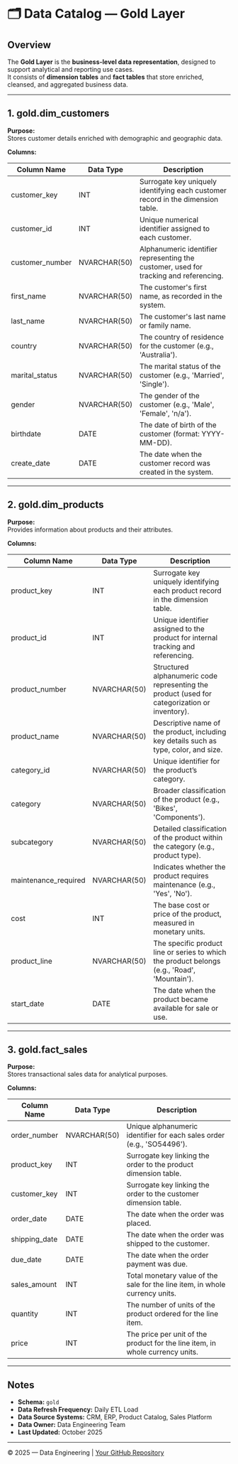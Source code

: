 # 🗂️ Data Catalog — Gold Layer

## Overview
The **Gold Layer** is the **business-level data representation**, designed to support analytical and reporting use cases.  
It consists of **dimension tables** and **fact tables** that store enriched, cleansed, and aggregated business data.

---

## 1. gold.dim_customers

**Purpose:**  
Stores customer details enriched with demographic and geographic data.

**Columns:**

| Column Name     | Data Type     | Description                                                                 |
|-----------------|---------------|------------------------------------------------------------------------------|
| customer_key    | INT           | Surrogate key uniquely identifying each customer record in the dimension table. |
| customer_id     | INT           | Unique numerical identifier assigned to each customer.                      |
| customer_number | NVARCHAR(50)  | Alphanumeric identifier representing the customer, used for tracking and referencing. |
| first_name      | NVARCHAR(50)  | The customer's first name, as recorded in the system.                       |
| last_name       | NVARCHAR(50)  | The customer's last name or family name.                                    |
| country         | NVARCHAR(50)  | The country of residence for the customer (e.g., 'Australia').              |
| marital_status  | NVARCHAR(50)  | The marital status of the customer (e.g., 'Married', 'Single').             |
| gender          | NVARCHAR(50)  | The gender of the customer (e.g., 'Male', 'Female', 'n/a').                 |
| birthdate       | DATE          | The date of birth of the customer (format: YYYY-MM-DD).                     |
| create_date     | DATE          | The date when the customer record was created in the system.                |

---

## 2. gold.dim_products

**Purpose:**  
Provides information about products and their attributes.

**Columns:**

| Column Name          | Data Type     | Description                                                                 |
|----------------------|---------------|------------------------------------------------------------------------------|
| product_key          | INT           | Surrogate key uniquely identifying each product record in the dimension table. |
| product_id           | INT           | Unique identifier assigned to the product for internal tracking and referencing. |
| product_number       | NVARCHAR(50)  | Structured alphanumeric code representing the product (used for categorization or inventory). |
| product_name         | NVARCHAR(50)  | Descriptive name of the product, including key details such as type, color, and size. |
| category_id          | NVARCHAR(50)  | Unique identifier for the product’s category.                               |
| category             | NVARCHAR(50)  | Broader classification of the product (e.g., 'Bikes', 'Components').        |
| subcategory          | NVARCHAR(50)  | Detailed classification of the product within the category (e.g., product type). |
| maintenance_required | NVARCHAR(50)  | Indicates whether the product requires maintenance (e.g., 'Yes', 'No').     |
| cost                 | INT           | The base cost or price of the product, measured in monetary units.          |
| product_line         | NVARCHAR(50)  | The specific product line or series to which the product belongs (e.g., 'Road', 'Mountain'). |
| start_date           | DATE          | The date when the product became available for sale or use.                 |

---

## 3. gold.fact_sales

**Purpose:**  
Stores transactional sales data for analytical purposes.

**Columns:**

| Column Name   | Data Type     | Description                                                                 |
|----------------|---------------|------------------------------------------------------------------------------|
| order_number  | NVARCHAR(50)  | Unique alphanumeric identifier for each sales order (e.g., 'SO54496').      |
| product_key   | INT           | Surrogate key linking the order to the product dimension table.             |
| customer_key  | INT           | Surrogate key linking the order to the customer dimension table.            |
| order_date    | DATE          | The date when the order was placed.                                         |
| shipping_date | DATE          | The date when the order was shipped to the customer.                        |
| due_date      | DATE          | The date when the order payment was due.                                    |
| sales_amount  | INT           | Total monetary value of the sale for the line item, in whole currency units.|
| quantity      | INT           | The number of units of the product ordered for the line item.               |
| price         | INT           | The price per unit of the product for the line item, in whole currency units. |

---

## Notes

- **Schema:** `gold`
- **Data Refresh Frequency:** Daily ETL Load  
- **Data Source Systems:** CRM, ERP, Product Catalog, Sales Platform  
- **Data Owner:** Data Engineering Team  
- **Last Updated:** October 2025  

---

© 2025 — Data Engineering | [Your GitHub Repository](https://github.com/yourusername/yourrepo)
